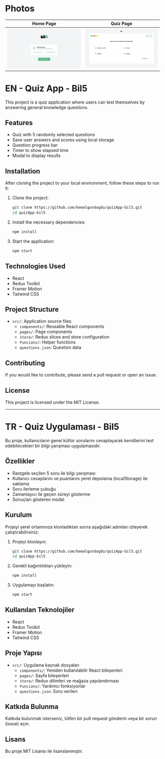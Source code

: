 # Photos
Home Page                 |  Quiz Page
:-------------------------:|:-------------------------:
![](./homePage.png)  |  ![](./quizPage.png)

# EN - Quiz App - Bil5

This project is a quiz application where users can test themselves by answering general knowledge questions.

## Features

- Quiz with 5 randomly selected questions
- Save user answers and scores using local storage
- Question progress bar
- Timer to show elapsed time
- Modal to display results

## Installation

After cloning the project to your local environment, follow these steps to run it:

1. Clone the project:
    ```bash
    git clone https://github.com/kemalgundogdu/quizApp-bil5.git
    cd quizApp-bil5
    ```

2. Install the necessary dependencies:
    ```bash
    npm install
    ```

3. Start the application:
    ```bash
    npm start
    ```

## Technologies Used

- React
- Redux Toolkit
- Framer Motion
- Tailwind CSS

## Project Structure

- `src/`: Application source files
  - `components/`: Reusable React components
  - `pages/`: Page components
  - `store/`: Redux slices and store configuration
  - `Funcions/`: Helper functions
  - `questions.json`: Question data

## Contributing

If you would like to contribute, please send a pull request or open an issue.

## License

This project is licensed under the MIT License.

---

# TR - Quiz Uygulaması - Bil5

Bu proje, kullanıcıların genel kültür sorularını cevaplayarak kendilerini test edebilecekleri bir bilgi yarışması uygulamasıdır.

## Özellikler

- Rastgele seçilen 5 soru ile bilgi yarışması
- Kullanıcı cevaplarını ve puanlarını yerel depolama (localStorage) ile saklama
- Soru ilerleme çubuğu
- Zamanlayıcı ile geçen süreyi gösterme
- Sonuçları gösteren modal

## Kurulum

Projeyi yerel ortamınıza klonladıktan sonra aşağıdaki adımları izleyerek çalıştırabilirsiniz:

1. Projeyi klonlayın:
    ```bash
    git clone https://github.com/kemalgundogdu/quizApp-bil5.git
    cd quizApp-bil5
    ```

2. Gerekli bağımlılıkları yükleyin:
    ```bash
    npm install
    ```

3. Uygulamayı başlatın:
    ```bash
    npm start
    ```

## Kullanılan Teknolojiler

- React
- Redux Toolkit
- Framer Motion
- Tailwind CSS

## Proje Yapısı

- `src/`: Uygulama kaynak dosyaları
  - `components/`: Yeniden kullanılabilir React bileşenleri
  - `pages/`: Sayfa bileşenleri
  - `store/`: Redux dilimleri ve mağaza yapılandırması
  - `Funcions/`: Yardımcı fonksiyonlar
  - `questions.json`: Soru verileri

## Katkıda Bulunma

Katkıda bulunmak isterseniz, lütfen bir pull request gönderin veya bir sorun (issue) açın.

## Lisans

Bu proje MIT Lisansı ile lisanslanmıştır.
